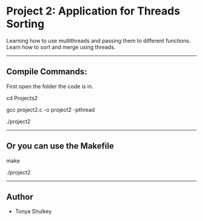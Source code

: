 # Project 2: Application for Threads Sorting

Learning how to use multithreads and passing them to different functions. 
Learn how to sort and merge using threads.

---

## Compile Commands:


First open the folder the code is in.

cd Projects2

gcc project2.c -o project2 -pthread

./project2

---
## Or you can use the Makefile

make

./project2


---

## Author

* Tonya Shulkey


